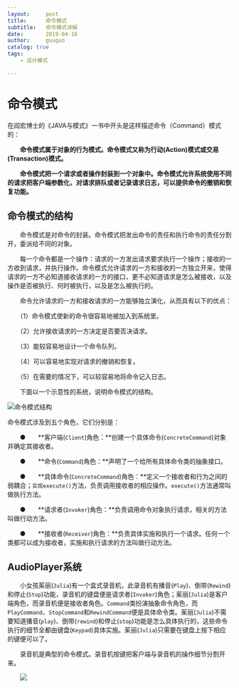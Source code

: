 ```yaml
---
layout:     post
title:      命令模式
subtitle:   命令模式详解
date:       2019-04-16
author:     guuguo
catalog: true
tags:
    - 设计模式

---
```






# 命令模式

在阎宏博士的《JAVA与模式》一书中开头是这样描述命令（Command）模式的：

　　**命令模式属于对象的行为模式。命令模式又称为行动(Action)模式或交易(Transaction)模式。**

　　**命令模式把一个请求或者操作封装到一个对象中。命令模式允许系统使用不同的请求把客户端参数化，对请求排队或者记录请求日志，可以提供命令的撤销和恢复功能。**

## 命令模式的结构

　　命令模式是对命令的封装。命令模式把发出命令的责任和执行命令的责任分割开，委派给不同的对象。

　　每一个命令都是一个操作：请求的一方发出请求要求执行一个操作；接收的一方收到请求，并执行操作。命令模式允许请求的一方和接收的一方独立开来，使得请求的一方不必知道接收请求的一方的接口，更不必知道请求是怎么被接收，以及操作是否被执行、何时被执行，以及是怎么被执行的。

　　命令允许请求的一方和接收请求的一方能够独立演化，从而具有以下的优点：

　　（1）命令模式使新的命令很容易地被加入到系统里。

　　（2）允许接收请求的一方决定是否要否决请求。

　　（3）能较容易地设计一个命令队列。

　　（4）可以容易地实现对请求的撤销和恢复。

　　（5）在需要的情况下，可以较容易地将命令记入日志。

　　下面以一个示意性的系统，说明命令模式的结构。



![命令模式结构](https://ws2.sinaimg.cn/large/006tNc79ly1g1wci08ivaj30hl06ggm3.jpg)

命令模式涉及到五个角色，它们分别是：

　　●　　**客户端(`Client`)角色：**创建一个具体命令(`ConcreteCommand`)对象并确定其接收者。

　　●　　**命令(`Command`)角色：**声明了一个给所有具体命令类的抽象接口。

　　●　　**具体命令(`ConcreteCommand`)角色：**定义一个接收者和行为之间的弱耦合；`实现execute()`方法，负责调用接收者的相应操作。`execute()`方法通常叫做执行方法。

　　●　　**请求者(`Invoker`)角色：**负责调用命令对象执行请求，相关的方法叫做行动方法。

　　●　　**接收者(`Receiver`)角色：**负责具体实施和执行一个请求。任何一个类都可以成为接收者，实施和执行请求的方法叫做行动方法。

## AudioPlayer系统

　　小女孩茱丽(`Julia`)有一个盒式录音机，此录音机有播音(`Play`)、倒带(`Rewind`)和停止(`Stop`)功能，录音机的键盘便是请求者(`Invoker`)角色；茱丽(`Julia`)是客户端角色，而录音机便是接收者角色。`Command`类扮演抽象命令角色，而`PlayCommand`、`StopCommand`和`RewindCommand`便是具体命令类。茱丽(`Julia`)不需要知道播音(`play`)、倒带(`rewind`)和停止(`stop`)功能是怎么具体执行的，这些命令执行的细节全都由键盘(`Keypad`)具体实施。茱丽(`Julia`)只需要在键盘上按下相应的键便可以了。

　　录音机是典型的命令模式。录音机按键把客户端与录音机的操作细节分割开来。

　　![](https://ws1.sinaimg.cn/large/006tNc79ly1g1wck09xmrj30nc0cfdg5.jpg)
